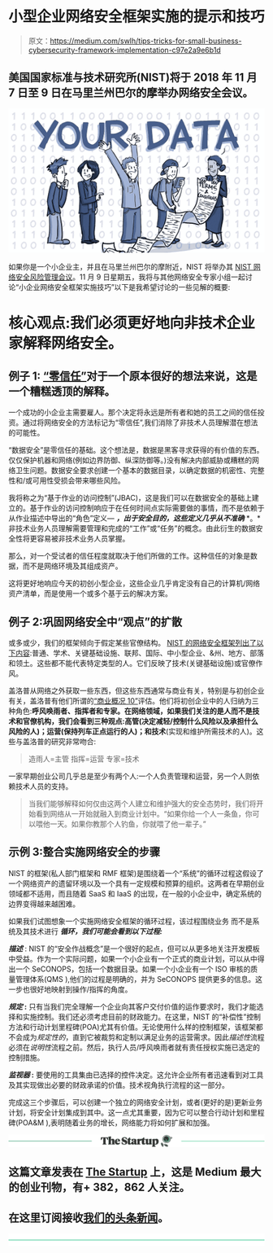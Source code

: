 # 小型企业网络安全框架实施的提示和技巧

> 原文：<https://medium.com/swlh/tips-tricks-for-small-business-cybersecurity-framework-implementation-c97e2a9e6b1d>

## 美国国家标准与技术研究所(NIST)将于 2018 年 11 月 7 日至 9 日在马里兰州巴尔的摩举办网络安全会议。

![](img/2c3368cf785ef524a5e9c786aedc3d1d.png)

如果你是一个小企业主，并且在马里兰州巴尔的摩附近，NIST 将举办其 [NIST 网络安全风险管理会议](https://www.nist.gov/news-events/events/2018/11/nist-cybersecurity-risk-management-conference)。11 月 9 日星期五，我将与其他网络安全专家小组一起讨论“小企业网络安全框架实施技巧”以下是我希望讨论的一些见解的概要:

# 核心观点:我们必须更好地向非技术企业家解释网络安全。

## 例子 1: [“零信任”](https://www.paloaltonetworks.com/cyberpedia/what-is-a-zero-trust-architecture)对于一个原本很好的想法来说，这是一个糟糕透顶的解释。

一个成功的小企业主需要雇人。那个决定将永远是所有者和她的员工之间的信任投资。通过将网络安全的方法标记为“零信任”,我们消除了非技术人员理解潜在想法的可能性。

“数据安全”是零信任的基础。这个想法是，数据是黑客寻求获得的有价值的东西。仅仅保护机器和网络(例如边界防御、纵深防御等。)没有解决内部威胁或糟糕的网络卫生问题。数据安全要求创建一个基本的数据目录，以确定数据的机密性、完整性和/或可用性受损会带来哪些风险。

我将称之为“基于作业的访问控制”(JBAC)，这是我们可以在数据安全的基础上建立的。基于作业的访问控制响应于在任何时间点实际需要做的事情，而不是依赖于从作业描述中导出的“角色”定义— ***，出于安全目的，这些定义几乎从不准确*** *。*非技术业务人员理解需要管理和完成的“工作”或“任务”的概念。由此衍生的数据安全性将更容易被非技术业务人员掌握。

那么，对一个受试者的信任程度就取决于他们所做的工作。这种信任的对象是数据，而不是网络环境及其组成资产。

这将更好地响应今天的初创小型企业，这些企业几乎肯定没有自己的计算机/网络资产清单，而是使用一个或多个基于云的解决方案。

## 例子 2:巩固网络安全中“观点”的扩散

或多或少，我们的框架倾向于假定某些官僚结构。 [NIST 的网络安全框架列出了以下内容](https://www.nist.gov/cyberframework/perspectives):普通、学术、关键基础设施、联邦、国际、中小型企业、&州、地方、部落和领土。这些都不能代表特定类型的人。它们反映了技术(关键基础设施)或官僚作风。

盖洛普从网络之外获取一些东西，但这些东西通常与商业有关，特别是与初创企业有关，盖洛普有他们所谓的[“商业概况 10”](https://www.gallup.com/builder/225332/builder-profile-10.aspx)评估。他们将初创企业中的人归纳为三种角色:**呼风唤雨者、指挥者和专家。**在网络领域，如果我们关注的是人而不是技术和官僚机构，我们会看到三种观点:**高管**(决定减轻/控制什么风险以及承担什么风险的人)；**运营**(保持列车正点运行的人)；和**技术**(实现和维护所需技术的人)。这些与盖洛普的研究非常吻合:

> 造雨人=主管
> 指挥=运营
> 专家=技术

一家早期创业公司几乎总是至少有两个人:一个人负责管理和运营，另一个人则依赖技术人员的支持。

> 当我们能够解释如何仅由这两个人建立和维护强大的安全态势时，我们将开始看到网络从一开始就融入到商业计划中。“如果你给一个人一条鱼，你可以喂他一天。如果你教那个人钓鱼，你就喂了他一辈子。”

## 示例 3:整合实施网络安全的步骤

NIST 的框架(私人部门框架和 RMF 框架)是围绕着一个“系统”的循环过程这假设了一个网络资产的遗留环境以及一个具有一定规模和预算的组织。这两者在早期创业领域都不适用，而且随着 SaaS 和 IaaS 的出现，在一般的小企业中，确定系统的边界变得越来越困难。

如果我们试图想象一个实施网络安全框架的循环过程，该过程围绕业务 而不是系统及其技术进行 ***循环，我们可能会看到以下过程:***

***描述*** : NIST 的“安全作战概念”是一个很好的起点，但可以从更多地关注开发模板中受益。作为一个实际问题，如果一个小企业有一个正式的商业计划，可以从中得出一个 SeCONOPS，包括一个数据目录。如果一个小企业有一个 ISO 审核的质量管理体系(QMS ),他们的过程是明确的，并为 SeCONOPS 提供更多的信息。这一步也很好地映射到操作/指挥的角度。

***规定* :** 只有当我们完全理解一个企业向其客户交付价值的运作要求时，我们才能选择和实施控制。我们还必须考虑目前的财政能力。在这里，NIST 的“补偿性”控制方法和行动计划里程碑(POA)尤其有价值。无论使用什么样的控制框架，该框架都不会成为*规定性的*，直到它被裁剪和定制以满足业务的运营需求。因此*描述性*流程必须在*说明性*流程之前。然后，执行人员/呼风唤雨者就有责任授权实施已选定的控制措施。

***监视器* :** 要使用的工具集由已选择的控件决定。这允许企业所有者迅速看到对工具及其实现做出必要的财政承诺的价值。技术视角执行流程的这一部分。

完成这三个步骤后，可以创建一个独立的网络安全计划，或者(更好的是)更新业务计划，将安全计划集成到其中。这一点尤其重要，因为它可以整合行动计划和里程碑(POA&M ),表明随着业务的增长，网络能力将如何扩展和加强。

[![](img/308a8d84fb9b2fab43d66c117fcc4bb4.png)](https://medium.com/swlh)

## 这篇文章发表在 [The Startup](https://medium.com/swlh) 上，这是 Medium 最大的创业刊物，有+ 382，862 人关注。

## 在这里订阅接收[我们的头条新闻](http://growthsupply.com/the-startup-newsletter/)。

[![](img/b0164736ea17a63403e660de5dedf91a.png)](https://medium.com/swlh)